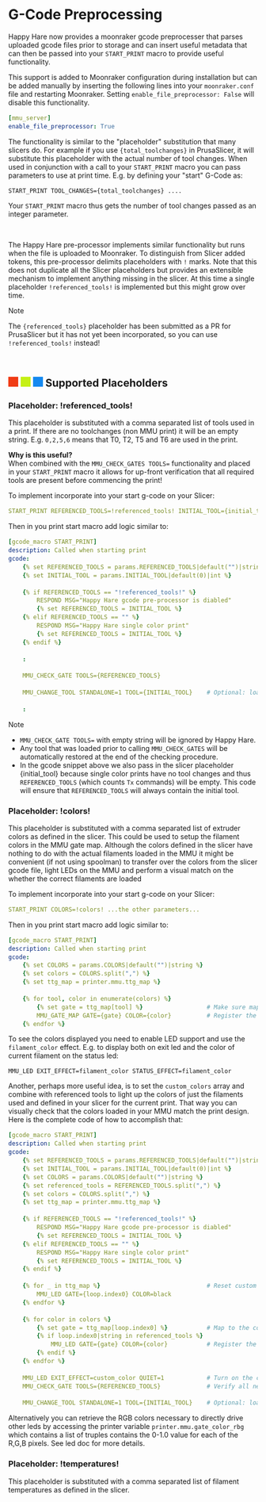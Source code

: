 # G-Code Preprocessing
Happy Hare now provides a moonraker gcode preprocesser that parses uploaded gcode files prior to storage and can insert useful metadata that can then be passed into your `START_PRINT` macro to provide useful functionality.

This support is added to Moonraker configuration during installation but can be added manually by inserting the following lines into your `moonraker.conf` file and restarting Moonraker. Setting `enable_file_preprocessor: False` will disable this functionality.

```yml
[mmu_server]
enable_file_preprocessor: True
```
The functionality is similar to the "placeholder" substitution that many slicers do.  For example if you use `{total_toolchanges}` in PrusaSlicer, it will substitute this placeholder with the actual number of tool changes.  When used in conjunction with a call to your `START_PRINT` macro you can pass parameters to use at print time. E.g. by defining your "start" G-Code as:

```
START_PRINT TOOL_CHANGES={total_toolchanges} ....
```

Your `START_PRINT` macro thus gets the number of tool changes passed as an integer parameter.

<br>

The Happy Hare pre-processor implements similar functionality but runs when the file is uploaded to Moonraker. To distinguish from Slicer added tokens, this pre-processor delimits placeholders with `!` marks. Note that this does not duplicate all the Slicer placeholders but provides an extensible mechanism to implement anything missing in the slicer. At this time a single placeholder `!referenced_tools!` is implemented but this might grow over time.

> [!NOTE]  
> The `{referenced_tools}` placeholder has been submitted as a PR for PrusaSlicer but it has not yet been incorporated, so you can use `!referenced_tools!` instead!

<br>

## ![#f03c15](/doc/f03c15.png) ![#c5f015](/doc/c5f015.png) ![#1589F0](/doc/1589F0.png) Supported Placeholders

### Placeholder: !referenced_tools!
This placeholder is substituted with a comma separated list of tools used in a print.  If there are no toolchanges (non MMU print) it will be an empty string. E.g. `0,2,5,6` means that T0, T2, T5 and T6 are used in the print.

__Why is this useful?__
<br>
When combined with the `MMU_CHECK_GATES TOOLS=` functionality and placed in your `START_PRINT` macro it allows for up-front verification that all required tools are present before commencing the print!

To implement incorporate into your start g-code on your Slicer:

```yml
START_PRINT REFERENCED_TOOLS=!referenced_tools! INITIAL_TOOL={initial_tool} ...the other parameters...
```

Then in you print start macro add logic similar to:

```yml
[gcode_macro START_PRINT]
description: Called when starting print
gcode:
    {% set REFERENCED_TOOLS = params.REFERENCED_TOOLS|default("")|string %}
    {% set INITIAL_TOOL = params.INITIAL_TOOL|default(0)|int %}

    {% if REFERENCED_TOOLS == "!referenced_tools!" %}
        RESPOND MSG="Happy Hare gcode pre-processor is diabled"
        {% set REFERENCED_TOOLS = INITIAL_TOOL %}
    {% elif REFERENCED_TOOLS == "" %}
        RESPOND MSG="Happy Hare single color print"
        {% set REFERENCED_TOOLS = INITIAL_TOOL %}
    {% endif %}

    :

    MMU_CHECK_GATE TOOLS={REFERENCED_TOOLS}

    MMU_CHANGE_TOOL STANDALONE=1 TOOL={INITIAL_TOOL}    # Optional: load initial tool

    :
```

> [!NOTE]  
> * `MMU_CHECK_GATE TOOLS=` with empty string will be ignored by Happy Hare.<br>
> * Any tool that was loaded prior to calling `MMU_CHECK_GATES` will be automatically restored at the end of the checking procedure.<br>
> * In the gcode snippet above we also pass in the slicer placeholder {initial_tool} because single color prints have no tool changes and thus `REFERENCED_TOOLS` (which counts `Tx` commands) will be empty. This code will ensure that `REFERENCED_TOOLS` will always contain the initial tool.

### Placeholder: !colors!
This placeholder is substituted with a comma separated list of extruder colors as defined in the slicer. This could be used to setup the filament colors in the MMU gate map.  Although the colors defined in the slicer have nothing to do with the actual filaments loaded in the MMU it might be convenient (if not using spoolman) to transfer over the colors from the slicer gcode file, light LEDs on the MMU and perform a visual match on the whether the correct filaments are loaded

To implement incorporate into your start g-code on your Slicer:

```yml
START_PRINT COLORS=!colors! ...the other parameters...
```

Then in you print start macro add logic similar to:

```yml
[gcode_macro START_PRINT]
description: Called when starting print
gcode:
    {% set COLORS = params.COLORS|default("")|string %}
    {% set colors = COLORS.split(",") %}
    {% set ttg_map = printer.mmu.ttg_map %}

    {% for tool, color in enumerate(colors) %}
        {% set gate = ttg_map[tool] %}                  # Make sure map to correct gate in case of TTG map
        MMU_GATE_MAP GATE={gate} COLOR={color}          # Register the filament color against correct gate in gate map
    {% endfor %}
```

To see the colors displayed you need to enable LED support and use the `filament_color` effect. E.g. to display both on exit led and the color of current filament on the status led:
```
MMU_LED EXIT_EFFECT=filament_color STATUS_EFFECT=filament_color
```

Another, perhaps more useful idea, is to set the `custom_colors` array and combine with referenced tools to light up the colors of just the filaments used and defined in your slicer for the current print. That way you can visually check that the colors loaded in your MMU match the print design. Here is the complete code of how to accomplish that:

```yml
[gcode_macro START_PRINT]
description: Called when starting print
gcode:
    {% set REFERENCED_TOOLS = params.REFERENCED_TOOLS|default("")|string %}
    {% set INITIAL_TOOL = params.INITIAL_TOOL|default(0)|int %}
    {% set COLORS = params.COLORS|default("")|string %}
    {% set referenced_tools = REFERENCED_TOOLS.split(",") %}
    {% set colors = COLORS.split(",") %}
    {% set ttg_map = printer.mmu.ttg_map %}

    {% if REFERENCED_TOOLS == "!referenced_tools!" %}
        RESPOND MSG="Happy Hare gcode pre-processor is diabled"
        {% set REFERENCED_TOOLS = INITIAL_TOOL %}
    {% elif REFERENCED_TOOLS == "" %}
        RESPOND MSG="Happy Hare single color print"
        {% set REFERENCED_TOOLS = INITIAL_TOOL %}
    {% endif %}

    {% for _ in ttg_map %}                              # Reset custom colors for all gates to black
        MMU_LED GATE={loop.index0} COLOR=black
    {% endfor %}

    {% for color in colors %}
        {% set gate = ttg_map[loop.index0] %}           # Map to the correct gate in case of TTG map
        {% if loop.index0|string in referenced_tools %}
            MMU_LED GATE={gate} COLOR={color}           # Register the filament color against the correct gate
        {% endif %}
    {% endfor %}

    MMU_LED EXIT_EFFECT=custom_color QUIET=1            # Turn on the custom color effect on gate exit
    MMU_CHECK_GATE TOOLS={REFERENCED_TOOLS}             # Verify all necessary tools are loaded

    MMU_CHANGE_TOOL STANDALONE=1 TOOL={INITIAL_TOOL}    # Optional: load initial tool
```

Alternatively you can retrieve the RGB colors necessary to directly drive other leds by accessing the printer variable `printer.mmu.gate_color_rbg` which contains a list of truples contains the 0-1.0 value for each of the R,G,B pixels.  See led doc for more details.

### Placeholder: !temperatures!
This placeholder is substituted with a comma separated list of filament temperatures as defined in the slicer.


